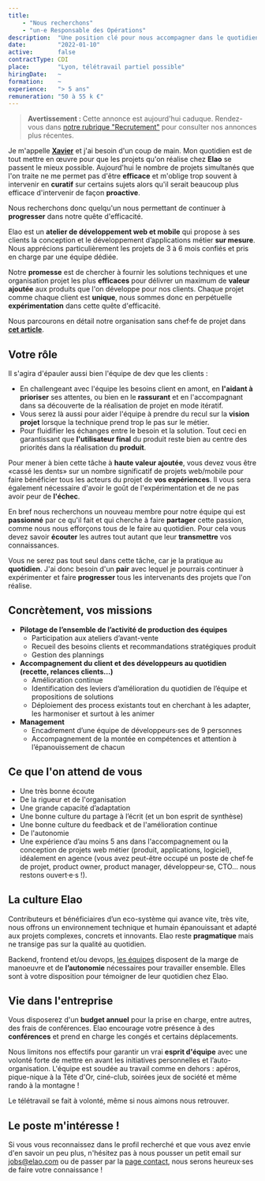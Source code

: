 ```yaml
---
title:
    - "Nous recherchons"
    - "un·e Responsable des Opérations"
description:  "Une position clé pour nous accompagner dans le quotidien des projets aussi bien que dans l'organisation globale de l'équipe."
date:         "2022-01-10"
active:       false
contractType: CDI
place:        "Lyon, télétravail partiel possible"
hiringDate:   ~
formation:    ~
experience:   "> 5 ans"
remuneration: "50 à 55 k €"
---
```


> <strong class="disclaimer__title">Avertissement : </strong>Cette annonce est aujourd'hui caduque. Rendez-vous dans <a href="/recrutement/">notre rubrique "Recrutement"</a> pour consulter nos annonces plus récentes.

Je m'appelle [**Xavier**](../member/xgorse.yml) et j'ai besoin d'un coup de main. Mon quotidien est de tout mettre en œuvre pour que les projets qu'on réalise chez **Elao** se passent le mieux possible. Aujourd'hui le nombre de projets simultanés que l'on traite ne me permet pas d'être **efficace** et m'oblige trop souvent à intervenir en **curatif** sur certains sujets alors qu'il serait beaucoup plus efficace d'intervenir de façon **proactive**.

Nous recherchons donc quelqu'un nous permettant de continuer à **progresser** dans notre quête d'efficacité.

Elao est un **atelier de développement web et mobile** qui propose à ses clients la conception et le développement d’applications métier **sur mesure**. Nous apprécions particulièrement les projets de 3 à 6 mois confiés et pris en charge par une équipe dédiée.

Notre **promesse** est de chercher à fournir les solutions techniques et une organisation projet les plus **efficaces** pour délivrer un maximum de **valeur ajoutée** aux produits que l'on développe pour nos clients.
Chaque projet comme chaque client est **unique**, nous sommes donc en perpétuelle **expérimentation** dans cette quête d'efficacité.

Nous parcourons en détail notre organisation sans chef·fe de projet dans [**cet article**](../blog/methodo/gestion-de-projet-sans-chef-de-projet.md).

## Votre rôle

Il s'agira d'épauler aussi bien l'équipe de dev que les clients :

 * En challengeant avec l'équipe les besoins client en amont, en **l'aidant à prioriser** ses attentes, ou bien en le **rassurant** et en l'accompagnant dans sa découverte de la réalisation de projet en mode itératif.
 * Vous serez là aussi pour aider l'équipe à prendre du recul sur la **vision projet** lorsque la technique prend trop le pas sur le métier.
 * Pour fluidifier les échanges entre le besoin et la solution. Tout ceci en garantissant que **l'utilisateur final** du produit reste bien au centre des priorités dans la réalisation du **produit**.

Pour mener à bien cette tâche à **haute valeur ajoutée**, vous devez vous être «cassé les dents» sur un nombre significatif de projets web/mobile pour faire bénéficier tous les acteurs du projet de **vos expériences**.
Il vous sera également nécessaire d'avoir le goût de l'expérimentation et de ne pas avoir peur de **l'échec**.

En bref nous recherchons un nouveau membre pour notre équipe qui est **passionné** par ce qu'il fait et qui cherche à faire **partager** cette passion, comme nous nous efforçons tous de le faire au quotidien.
Pour cela vous devez savoir **écouter** les autres tout autant que leur **transmettre** vos connaissances.

Vous ne serez pas tout seul dans cette tâche, car je la pratique au **quotidien**. J'ai donc besoin d'un **pair** avec lequel je pourrais continuer à expérimenter et faire **progresser** tous les intervenants des projets que l'on réalise.

## Concrètement, vos missions

- **Pilotage de l’ensemble de l’activité de production des équipes**
    - Participation aux ateliers d’avant-vente
    - Recueil des besoins clients et recommandations stratégiques produit
    - Gestion des plannings 
- **Accompagnement du client et des développeurs au quotidien (recette, relances clients…)**
    - Amélioration continue 
    - Identification des leviers d’amélioration du quotidien de l’équipe et propositions de solutions
    - Déploiement des process existants tout en cherchant à les adapter, les harmoniser et surtout à les animer
- **Management**
    - Encadrement d’une équipe de développeurs·ses de 9 personnes
    - Accompagnement de la montée en compétences et attention à l’épanouissement de chacun

## Ce que l'on attend de vous

- Une très bonne écoute
- De la rigueur et de l'organisation
- Une grande capacité d’adaptation
- Une bonne culture du partage à l’écrit (et un bon esprit de synthèse) 
- Une bonne culture du feedback et de l'amélioration continue
- De l'autonomie 
- Une expérience d’au moins 5 ans dans l'accompagnement ou la conception de projets web métier (produit, applications, logiciel), idéalement en agence (vous avez peut-être occupé un poste de chef·fe de projet, product owner, product manager, développeur·se, CTO… nous restons ouvert·e·s !).

## La culture Elao

Contributeurs et bénéficiaires d’un eco-système qui avance vite, très vite, nous offrons un environnement technique et humain épanouissant et adapté aux projets complexes, concrets et innovants. Elao reste **pragmatique** mais ne transige pas sur la qualité au quotidien.

Backend, frontend et/ou devops, [les équipes](https://www.elao.com/la-tribu) disposent de la marge de manoeuvre et de **l’autonomie** nécessaires pour travailler ensemble. Elles sont à votre disposition pour témoigner de leur quotidien chez Elao.


## Vie dans l'entreprise

Vous disposerez d'un **budget annuel** pour la prise en charge, entre autres, des frais de conférences. Elao encourage votre présence à des **conférences** et prend en charge les congés et certains déplacements.

Nous limitons nos effectifs pour garantir un vrai **esprit d'équipe** avec une volonté forte de mettre en avant les initiatives personnelles et l’auto-organisation. L'équipe est soudée au travail comme en dehors : apéros, pique-nique à la Tête d'Or, ciné-club, soirées jeux de société et même rando à la montagne !

Le télétravail se fait à volonté, même si nous aimons nous retrouver. 

## Le poste m'intéresse !

Si vous vous reconnaissez dans le profil recherché et que vous avez envie d'en savoir un peu plus, n'hésitez pas à nous pousser un petit email sur [jobs@elao.com](mailto:jobs@elao.com) ou de passer par la [page contact](https://www.elao.com/contact/), nous serons heureux·ses de faire votre connaissance !